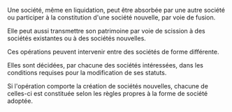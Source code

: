   
 Une société, même en liquidation, peut être absorbée par une autre société ou participer à la constitution d'une société nouvelle, par voie de fusion.  

  
 Elle peut aussi transmettre son patrimoine par voie de scission à des sociétés existantes ou à des sociétés nouvelles.  

  
 Ces opérations peuvent intervenir entre des sociétés de forme différente.  

  
 Elles sont décidées, par chacune des sociétés intéressées, dans les conditions requises pour la modification de ses statuts.  

  
 Si l'opération comporte la création de sociétés nouvelles, chacune de celles-ci est constituée selon les règles propres à la forme de société adoptée.  
